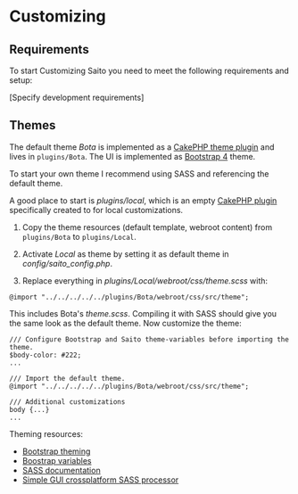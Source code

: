 
# Customizing #

## Requirements ##

To start Customizing Saito you need to meet the following requirements and setup:

[Specify development requirements]

## Themes ##

The default theme *Bota* is implemented as a [CakePHP theme plugin](https://book.cakephp.org/3.0/en/views/themes.html) and lives in `plugins/Bota`. The UI is implemented as [Bootstrap 4](https://getbootstrap.com/docs/4.3/getting-started/introduction/) theme.

To start your own theme I recommend using SASS and referencing the default theme.

A good place to start is *plugins/local*, which is an empty [CakePHP plugin](https://book.cakephp.org/4/en/plugins.html#manually-autoloading-plugin-classes) specifically created to for local customizations.

1. Copy the theme resources (default template, webroot content) from  `plugins/Bota` to `plugins/Local`.

2. Activate *Local* as theme by setting it as default theme in *config/saito_config.php*.

3. Replace everything in *plugins/Local/webroot/css/theme.scss* with:

```
@import "../../../../../plugins/Bota/webroot/css/src/theme";
```

This includes Bota's *theme.scss*. Compiling it with SASS should give you the same look as the default theme. Now customize the theme:

```
/// Configure Bootstrap and Saito theme-variables before importing the theme.
$body-color: #222;
...

/// Import the default theme.
@import "../../../../../plugins/Bota/webroot/css/src/theme";

/// Additional customizations
body {...}
...
```

Theming resources:

- [Bootstrap theming](https://getbootstrap.com/docs/4.3/getting-started/theming/)
- [Boostrap variables](https://github.com/twbs/bootstrap/blob/v4.3.0/scss/_variables.scss)
- [SASS documentation](https://sass-lang.com/documentation)
- [Simple GUI crossplatform SASS processor](https://scout-app.io/)
